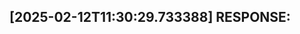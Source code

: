 [2025-02-12T11:30:29.733388] RESPONSE:
--------------------------------------------------------------------------------

